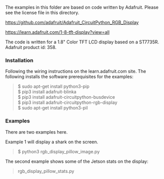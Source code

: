 The examples in this folder are based on code written by Adafruit. Please see the license file in this directory.

https://github.com/adafruit/Adafruit_CircuitPython_RGB_Display

https://learn.adafruit.com/1-8-tft-display?view=all

The code is written for a 1.8" Color TFT LCD display based on a ST7735R. Adafruit product id: 358.

<h3>Installation</h3>
Following the wiring instructions on the learn.adafruit.com site. The following installs the software prerequisites for the examples:
<blockquote>
$ sudo apt-get install python3-pip<br>
$ pip3 install adafruit-blinka<br>
$ pip3 install adafruit-circuitpython-busdevice<br>
$ pip3 install adafruit-circuitpython-rgb-display<br>
$ sudo apt-get install python3-pil<br>
</blockquote>

<h3>Examples</h3>
There are two examples here.

Example 1 will display a shark on the screen. 
<blockquote>
$ python3 rgb_display_pillow_image.py
</blockquote>

The second example shows some of the Jetson stats on the display:
<blockquote>
rgb_display_pillow_stats.py
</blockquote>



